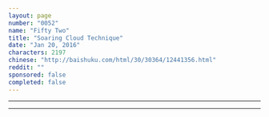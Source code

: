 ```yaml
---
layout: page
number: "0052"
name: "Fifty Two"
title: "Soaring Cloud Technique"
date: "Jan 20, 2016"
characters: 2197
chinese: "http://baishuku.com/html/30/30364/12441356.html"
reddit: ""
sponsored: false
completed: false
---
```




- - -
- - -
